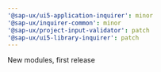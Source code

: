 ```yaml
---
'@sap-ux/ui5-application-inquirer': minor
'@sap-ux/inquirer-common': minor
'@sap-ux/project-input-validator': patch
'@sap-ux/ui5-library-inquirer': patch
---
```


New modules, first release
